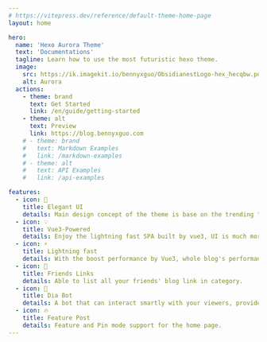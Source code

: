 ```yaml
---
# https://vitepress.dev/reference/default-theme-home-page
layout: home

hero:
  name: 'Hexo Aurora Theme'
  text: 'Documentations'
  tagline: Learn how to use the most futuristic hexo theme.
  image:
    src: https://ik.imagekit.io/bennyxguo/ObsidianestLogo-hex_hecqbw.png?updatedAt=1692679397324
    alt: Aurora
  actions:
    - theme: brand
      text: Get Started
      link: /en/guide/getting-started
    - theme: alt
      text: Preview
      link: https://blog.bennyxguo.com
    # - theme: brand
    #   text: Markdown Examples
    #   link: /markdown-examples
    # - theme: alt
    #   text: API Examples
    #   link: /api-examples

features:
  - icon: 🎨
    title: Elegant UI
    details: Main design concept of the theme is base on the trending "Aurora UI".
  - icon: 💡
    title: Vue3-Powered
    details: Enjoy the lightning fast SPA built by vue3, UI is much more elegant and user friendly.
  - icon: ⚡️
    title: Lightning fast
    details: With the boost performance by Vue3, whole blog's performance had being lifted.
  - icon: 👬
    title: Friends Links
    details: Able to list all your friends' blog link in category.
  - icon: 🤖
    title: Dia Bot
    details: A bot that can interact smartly with your viewers, provide more engaging reading experience.
  - icon: 🔥
    title: Feature Post
    details: Feature and Pin mode support for the home page.
---
```

